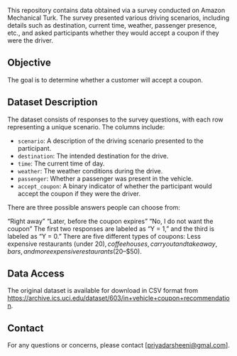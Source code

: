 This repository contains data obtained via a survey conducted on Amazon Mechanical Turk. The survey presented various driving scenarios, including details such as destination, current time, weather, passenger presence, etc., and asked participants whether they would accept a 
coupon if they were the driver.

## Objective
The goal is to determine whether a customer will accept a coupon.

## Dataset Description

The dataset consists of responses to the survey questions, with each row representing a unique scenario. The columns include:

- `scenario`: A description of the driving scenario presented to the participant.
- `destination`: The intended destination for the drive.
- `time`: The current time of day.
- `weather`: The weather conditions during the drive.
- `passenger`: Whether a passenger was present in the vehicle.
- `accept_coupon`: A binary indicator of whether the participant would accept the coupon if they were the driver.

There are three possible answers people can choose from:

“Right away”
“Later, before the coupon expires”
“No, I do not want the coupon”
The first two responses are labeled as “Y = 1,” and the third is labeled as “Y = 0.” There are five different types of coupons: Less expensive restaurants (under $20), coffee houses, carryout and takeaway, bars, and more expensive restaurants ($20–$50).

## Data Access

The original dataset is available for download in CSV format from https://archive.ics.uci.edu/dataset/603/in+vehicle+coupon+recommendation. 

## Contact

For any questions or concerns, please contact [priyadarsheeni@gmal.com].

